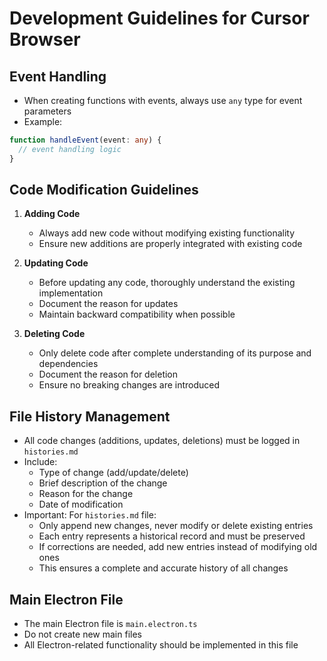 # Development Guidelines for Cursor Browser

## Event Handling
- When creating functions with events, always use `any` type for event parameters
- Example:
```typescript
function handleEvent(event: any) {
  // event handling logic
}
```

## Code Modification Guidelines
1. **Adding Code**
   - Always add new code without modifying existing functionality
   - Ensure new additions are properly integrated with existing code

2. **Updating Code**
   - Before updating any code, thoroughly understand the existing implementation
   - Document the reason for updates
   - Maintain backward compatibility when possible

3. **Deleting Code**
   - Only delete code after complete understanding of its purpose and dependencies
   - Document the reason for deletion
   - Ensure no breaking changes are introduced

## File History Management
- All code changes (additions, updates, deletions) must be logged in `histories.md`
- Include:
  - Type of change (add/update/delete)
  - Brief description of the change
  - Reason for the change
  - Date of modification
- Important: For `histories.md` file:
  - Only append new changes, never modify or delete existing entries
  - Each entry represents a historical record and must be preserved
  - If corrections are needed, add new entries instead of modifying old ones
  - This ensures a complete and accurate history of all changes

## Main Electron File
- The main Electron file is `main.electron.ts`
- Do not create new main files
- All Electron-related functionality should be implemented in this file 